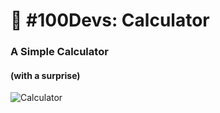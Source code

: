 # 🔢 #100Devs: Calculator

### A Simple Calculator 

#### (with a surprise)

![Calculator](calculator.jpg)


